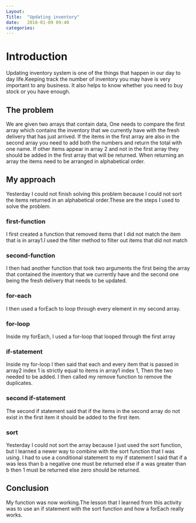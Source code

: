 ```yaml
---
Layout: 
Title:  "Updating inventory"
date:   2018-01-09 09:40
categories: 
---
```

# Introduction
Updating inventory system is one of the things that happen in our day to day life.Keeping track the number of inventory you may have is very important to any business.
It also helps to know whether you need to buy stock or you have enough.
## The problem 
We are given two arrays that contain data, One needs to compare the first array which contains the inventory that we currently have with the fresh delivery that has just arrived.
If the items in the first array are also in the second array you need to add both the numbers and return the total with one name.
If other items appear in array 2 and not in the first array they should be added in the first array that will be returned.
When returning an array the items need to be arranged in alphabetical order.
## My approach
Yesterday I could not finish solving this problem because I could not sort the items returned in an alphabetical order.These are the steps I used to solve the problem.
### first-function
I first created a function that removed items that I did not match the item that is in array1.I used the filter method to filter out items that did not match
### second-function
I then had another function that took two arguments the first being the array that contained the inventory that we currently have and the second one being the fresh delivery that needs to be updated.
### for-each
I then used a forEach to loop through every element in my second array.
### for-loop
Inside my forEach, I used a for-loop that looped through the first array 
### if-statement
Inside my for-loop I then said that each and every item that is passed in array2 index 1 is strictly equal to items in array1 index 1, Then the two needed to be added.
I then called my remove function to remove the duplicates.
### second if-statement
The second if statement said that if the items in the second array do not exist in the first item it should be added to the first item.
### sort
Yesterday I could not sort the array because I just used the sort function, but I learned a newer way to combine with the sort function that I was using.
I had to use a conditional statement to my if statement  I said that if a was less than b a negative one must be returned else if a was greater than b then 1 must be returned else zero should be returned.
## Conclusion
My function was now working.The lesson that I learned from this activity was to use an if statement with the sort function and how a forEach really works.